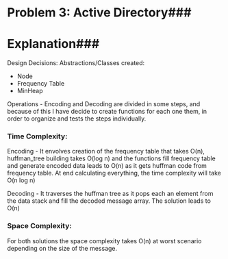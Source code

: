 # Problem 3: Active Directory###
# Explanation### 
Design Decisions:
Abstractions/Classes created:
 - Node
 - Frequency Table
 - MinHeap

 Operations - Encoding and Decoding are divided in some steps, and because of  this I have decide to create functions for each one them, in order to organize and tests the steps individually.


### Time Complexity:
Encoding - It envolves creation of the frequency table that takes O(n), huffman_tree building takes O(log n) and the functions fill frequency table and generate encoded data leads to O(n) as it gets huffman code from frequency table. At end calculating everything, the time complexity will take O(n log n)

Decoding - It traverses the huffman tree as it pops each an element from the data stack and fill the decoded message array. The solution leads to O(n)


### Space Complexity:
For both solutions the space complexity takes O(n) at worst scenario depending on the size of the message.